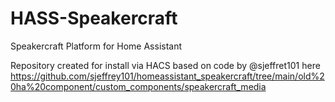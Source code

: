 # HASS-Speakercraft
Speakercraft Platform for Home Assistant

Repository created for install via HACS based on code by @sjeffret101 here https://github.com/sjeffrey101/homeassistant_speakercraft/tree/main/old%20ha%20component/custom_components/speakercraft_media
